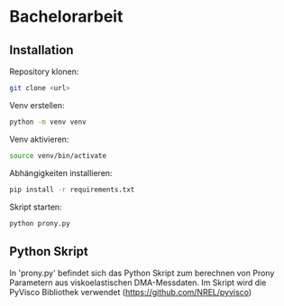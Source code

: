 # Bachelorarbeit

## Installation

Repository klonen:
```bash
git clone <url>
```
Venv erstellen:
```bash
python -m venv venv
```
Venv aktivieren:
```bash
source venv/bin/activate
```
Abhängigkeiten installieren:
```bash
pip install -r requirements.txt
```
Skript starten:
```bash
python prony.py
```


## Python Skript

In 'prony.py' befindet sich das Python Skript zum berechnen von Prony Parametern aus viskoelastischen DMA-Messdaten. Im Skript wird die PyVisco Bibliothek verwendet (https://github.com/NREL/pyvisco)